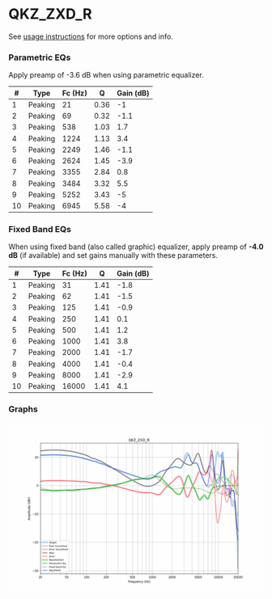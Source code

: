# QKZ_ZXD_R
See [usage instructions](https://github.com/jaakkopasanen/AutoEq#usage) for more options and info.

### Parametric EQs
Apply preamp of -3.6 dB when using parametric equalizer.

|   # | Type    |   Fc (Hz) |    Q |   Gain (dB) |
|-----|---------|-----------|------|-------------|
|   1 | Peaking |        21 | 0.36 |        -1   |
|   2 | Peaking |        69 | 0.32 |        -1.1 |
|   3 | Peaking |       538 | 1.03 |         1.7 |
|   4 | Peaking |      1224 | 1.13 |         3.4 |
|   5 | Peaking |      2249 | 1.46 |        -1.1 |
|   6 | Peaking |      2624 | 1.45 |        -3.9 |
|   7 | Peaking |      3355 | 2.84 |         0.8 |
|   8 | Peaking |      3484 | 3.32 |         5.5 |
|   9 | Peaking |      5252 | 3.43 |        -5   |
|  10 | Peaking |      6945 | 5.58 |        -4   |

### Fixed Band EQs
When using fixed band (also called graphic) equalizer, apply preamp of **-4.0 dB** (if available) and set gains manually with these parameters.

|   # | Type    |   Fc (Hz) |    Q |   Gain (dB) |
|-----|---------|-----------|------|-------------|
|   1 | Peaking |        31 | 1.41 |        -1.8 |
|   2 | Peaking |        62 | 1.41 |        -1.5 |
|   3 | Peaking |       125 | 1.41 |        -0.9 |
|   4 | Peaking |       250 | 1.41 |         0.1 |
|   5 | Peaking |       500 | 1.41 |         1.2 |
|   6 | Peaking |      1000 | 1.41 |         3.8 |
|   7 | Peaking |      2000 | 1.41 |        -1.7 |
|   8 | Peaking |      4000 | 1.41 |        -0.4 |
|   9 | Peaking |      8000 | 1.41 |        -2.9 |
|  10 | Peaking |     16000 | 1.41 |         4.1 |

### Graphs
![](./QKZ_ZXD_R.png)
